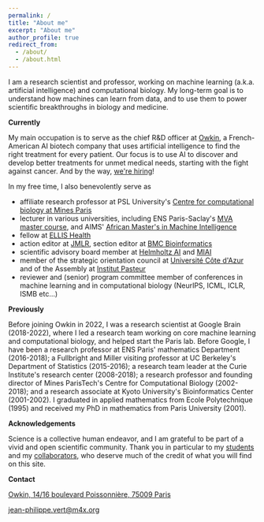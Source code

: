 ```yaml
---
permalink: /
title: "About me"
excerpt: "About me"
author_profile: true
redirect_from: 
  - /about/
  - /about.html
---
```


I am a research scientist and professor, working on machine learning (a.k.a. artificial intelligence) and computational biology. My long-term goal is to understand how machines can learn from data, and to use them to power scientific breakthroughs in biology and medicine.

**Currently**

My main occupation is to serve as the chief R&D officer at [Owkin](https://owkin.com), a French-American AI biotech company that uses artificial intelligence to find the right treatment for every patient. Our focus is to use AI to discover and develop better treatments for unmet medical needs, starting with the fight against cancer. And by the way, [we're hiring](https://owkin.com/hiring#current-opportunities)!

In my free time, I also benevolently serve as
- affiliate research professor at PSL University's [Centre for computational biology at Mines Paris](https://cbio.mines-paristech.fr)
- lecturer in various universities, including ENS Paris-Saclay's [MVA master course](https://www.master-mva.com), and AIMS' [African Master's in Machine Intelligence](https://aimsammi.org)
- fellow at [ELLIS Health](https://ellis.eu/programs/ellis-health)
- action editor at [JMLR](https://www.jmlr.org/editorial-board.html), section editor at [BMC Bioinformatics](https://bmcbioinformatics.biomedcentral.com/about/editorial-board)
- scientific advisory board member at [Helmholtz AI](https://www.helmholtz.ai/themenmenue/our-model/helmholtz-ai-boards/index.html) and [MIAI](https://miai.univ-grenoble-alpes.fr/institut-miai/gouvernance/comite-scientifique-international)
- member of the strategic orientation council at [Université Côte d'Azur](https://univ-cotedazur.eu) and of the Assembly at [Institut Pasteur](https://www.pasteur.fr/en/institut-pasteur/our-governance/assembly)
- reviewer and (senior) program committee member of conferences in machine learning and in computational biology (NeurIPS, ICML, ICLR, ISMB etc...)

**Previously**

Before joining Owkin in 2022, I was a research scientist at Google Brain (2018-2022), where I led a research team working on core machine learning and computational biology, and helped start the Paris lab. Before Google, I have been a research professor at ENS Paris' mathematics Department (2016-2018); a Fullbright and Miller visiting professor at UC Berkeley's Department of Statistics (2015-2016); a research team leader at the Curie Institute's research center (2008-2018); a research professor and founding director of Mines ParisTech's Centre for Computational Biology (2002-2018); and a research associate at Kyoto University's Bioinformatics Center (2001-2002). I graduated in applied mathematics from Ecole Polytechnique (1995) and received my PhD in mathematics from Paris University (2001).

**Acknowledgements**

Science is a collective human endeavor, and I am grateful to be part of a vivid and open scientific community. Thank you in particular to my [students](students/) and my [collaborators](coauthors.html), who deserve much of the credit of what you will find on this site.

**Contact**

[Owkin, 14/16 boulevard Poissonnière, 75009 Paris](https://goo.gl/maps/9TK7DrFXYVAaYV148)

jean-philippe.vert@m4x.org
